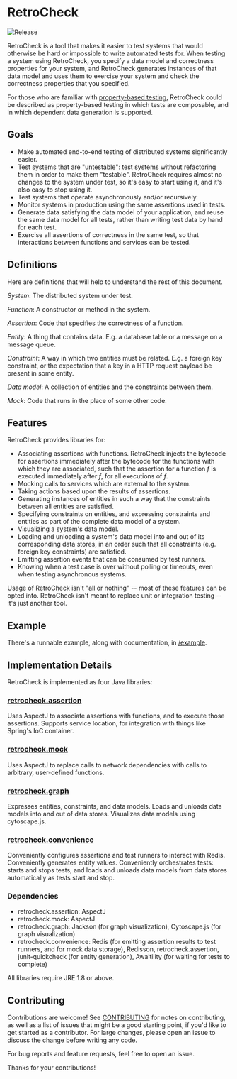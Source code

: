 # RetroCheck

![Release](https://github.com/tomakita/retrocheck/workflows/Release/badge.svg)

RetroCheck is a tool that makes it easier to test systems that would otherwise be hard or impossible to write automated tests for.  When testing a system using RetroCheck, you specify a data model and correctness properties for your system, and RetroCheck generates instances of that data model and uses them to exercise your system and check the correctness properties that you specified.

For those who are familiar with [property-based testing](https://fsharpforfunandprofit.com/posts/property-based-testing/), RetroCheck could be described as property-based testing in which tests are composable, and in which dependent data generation is supported.

## Goals

- Make automated end-to-end testing of distributed systems significantly easier.
- Test systems that are "untestable": test systems without refactoring them in order to make them "testable".  RetroCheck requires almost no changes to the system under test, so it's easy to start using it, and it's also easy to stop using it.
- Test systems that operate asynchronously and/or recursively.
- Monitor systems in production using the same assertions used in tests.
- Generate data satisfying the data model of your application, and reuse the same data model for all tests, rather than writing test data by hand for each test.
- Exercise all assertions of correctness in the same test, so that interactions between functions and services can be tested.

## Definitions

Here are definitions that will help to understand the rest of this document.

*System*: The distributed system under test. 

*Function*: A constructor or method in the system.

*Assertion*: Code that specifies the correctness of a function.

*Entity*: A thing that contains data.  E.g. a database table or a message on a message queue.

*Constraint*: A way in which two entities must be related.  E.g. a foreign key constraint, or the expectation that a key in a HTTP request payload be present in some entity.

*Data model*: A collection of entities and the constraints between them.

*Mock*: Code that runs in the place of some other code.

## Features

RetroCheck provides libraries for:

- Associating assertions with functions.  RetroCheck injects the bytecode for assertions immediately after the bytecode for the functions with which they are associated, such that the assertion for a function *f* is executed immediately after *f*, for all executions of *f*.
- Mocking calls to services which are external to the system.
- Taking actions based upon the results of assertions.
- Generating instances of entities in such a way that the constraints between all entities are satisfied.
- Specifying constraints on entities, and expressing constraints and entities as part of the complete data model of a system.
- Visualizing a system's data model.
- Loading and unloading a system's data model into and out of its corresponding data stores, in an order such that all constraints (e.g. foreign key constraints) are satisfied.
- Emitting assertion events that can be consumed by test runners.
- Knowing when a test case is over without polling or timeouts, even when testing asynchronous systems.

Usage of RetroCheck isn't "all or nothing" -- most of these features can be opted into.  RetroCheck isn't meant to replace unit or integration testing -- it's just another tool.

## Example

There's a runnable example, along with documentation, in [/example](https://github.com/tomakita/retrocheck/tree/master/example#example).

## Implementation Details

RetroCheck is implemented as four Java libraries:

### [retrocheck.assertion](https://github.com/tomakita/retrocheck/tree/master/src/assertion#retrocheckassertion)

Uses AspectJ to associate assertions with functions, and to execute those assertions.  Supports service location, for integration with things like Spring's IoC container.

### [retrocheck.mock](https://github.com/tomakita/retrocheck/tree/master/src/mock#retrocheckmock)

Uses AspectJ to replace calls to network dependencies with calls to arbitrary, user-defined functions.

### [retrocheck.graph](https://github.com/tomakita/retrocheck/tree/master/src/graph#retrocheckgraph)

Expresses entities, constraints, and data models.  Loads and unloads data models into and out of data stores.  Visualizes data models using cytoscape.js.

### [retrocheck.convenience](https://github.com/tomakita/retrocheck/tree/master/src/convenience#retrocheckconvenience)

Conveniently configures assertions and test runners to interact with Redis.  Conveniently generates entity values.  Conveniently orchestrates tests: starts and stops tests, and loads and unloads data models from data stores automatically as tests start and stop.

### Dependencies

- retrocheck.assertion: AspectJ
- retrocheck.mock: AspectJ
- retrocheck.graph: Jackson (for graph visualization), Cytoscape.js (for graph visualization)
- retrocheck.convenience: Redis (for emitting assertion results to test runners, and for mock data storage), Redisson, retrocheck.assertion, junit-quickcheck (for entity generation), Awaitility (for waiting for tests to complete)

All libraries require JRE 1.8 or above.

## Contributing

Contributions are welcome!  See [CONTRIBUTING](https://github.com/tomakita/retrocheck/blob/master/CONTRIBUTING.md) for notes on contributing, as well as a list of issues that might be a good starting point, if you'd like to get started as a contributor.  For large changes, please open an issue to discuss the change before writing any code.

For bug reports and feature requests, feel free to open an issue.

Thanks for your contributions!